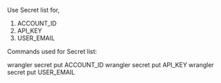 Use Secret list for,
1. ACCOUNT_ID
2. API_KEY
3. USER_EMAIL

Commands used for Secret list:

wrangler secret put ACCOUNT_ID
wrangler secret put API_KEY
wrangler secret put USER_EMAIL
